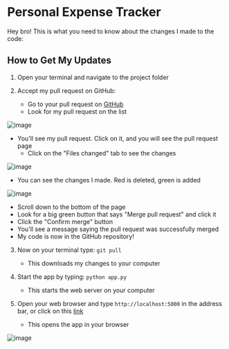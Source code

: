 # Personal Expense Tracker

Hey bro! This is what you need to know about the changes I made to the code:

## How to Get My Updates

1. Open your terminal and navigate to the project folder

2. Accept my pull request on GitHub:

   - Go to your pull request on [GitHub](https://github.com/JasDesierto/PET/pulls)
   - Look for my pull request on the list

![image](https://github.com/user-attachments/assets/02f72d89-5bab-47ab-a2d2-3b5518d1ea60)

   - You'll see my pull request. Click on it, and you will see the pull request page
        - Click on the "Files changed" tab to see the changes

![image](https://github.com/user-attachments/assets/1747a075-aa65-4c6b-b635-315008245b79)

   - You can see the changes I made. Red is deleted, green is added

![image](https://github.com/user-attachments/assets/87e35ae5-b728-4227-91d7-07ca5be0dac9)
        
   - Scroll down to the bottom of the page
   - Look for a big green button that says "Merge pull request" and click it
   - Click the "Confirm merge" button
   - You'll see a message saying the pull request was successfully merged
   - My code is now in the GitHub repository!

3. Now on your terminal type: `git pull`

   - This downloads my changes to your computer

4. Start the app by typing: `python app.py`

   - This starts the web server on your computer

5. Open your web browser and type `http://localhost:5000` in the address bar, or click on this [link](http://127.0.0.1:5000/)
   - This opens the app in your browser

![image](https://github.com/user-attachments/assets/9958a66b-3b7e-4051-bd9d-814e3fa164dc)

